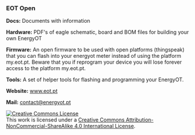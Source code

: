 ### EOT Open

**Docs:** Documents with information

**Hardware:** PDF's of eagle schematic, board and BOM files for building your own EnergyOT
  

**Firmware:** An open firmware to be used with open platforms (thingspeak) that you can flash into your energyot meter instead of using the platform my.eot.pt. Beware that you if reprogram your device you will lose forever access to the platform my.eot.pt.

**Tools:** A set of helper tools for flashing and programming your EnergyOT.

**Website:** www.eot.pt

**Mail:** contact@energyot.pt

<a rel="license" href="http://creativecommons.org/licenses/by-nc-sa/4.0/"><img alt="Creative Commons License" style="border-width:0" src="https://i.creativecommons.org/l/by-nc-sa/4.0/80x15.png" /></a><br />This work is licensed under a <a rel="license" href="http://creativecommons.org/licenses/by-nc-sa/4.0/">Creative Commons Attribution-NonCommercial-ShareAlike 4.0 International License</a>.
